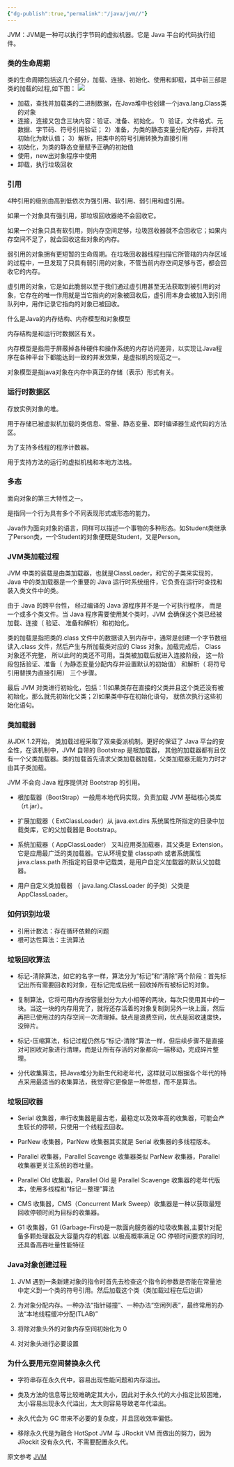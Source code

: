 ```yaml
---
{"dg-publish":true,"permalink":"/java/jvm//"}
---
```




JVM：JVM是一种可以执行字节码的虚拟机器。它是 Java 平台的代码执行组件。

### 类的生命周期
类的生命周期包括这几个部分，加载、连接、初始化、使用和卸载，其中前三部是类的加载的过程,如下图：
![](https://pic.imgdb.cn/item/65d42ddf9f345e8d035077a4.png)

- 加载，查找并加载类的二进制数据，在Java堆中也创建一个java.lang.Class类的对象
- 连接，连接又包含三块内容：验证、准备、初始化。 1）验证，文件格式、元数据、字节码、符号引用验证； 2）准备，为类的静态变量分配内存，并将其初始化为默认值； 3）解析，把类中的符号引用转换为直接引用
- 初始化，为类的静态变量赋予正确的初始值
- 使用，new出对象程序中使用
- 卸载，执行垃圾回收

### 引用
4种引用的级别由高到低依次为强引用、软引用、弱引用和虚引用。

如果一个对象具有强引用，那垃圾回收器绝不会回收它。

如果一个对象只具有软引用，则内存空间足够，垃圾回收器就不会回收它；如果内存空间不足了，就会回收这些对象的内存。

弱引用的对象拥有更短暂的生命周期。在垃圾回收器线程扫描它所管辖的内存区域的过程中，一旦发现了只具有弱引用的对象，不管当前内存空间足够与否，都会回收它的内存。

虚引用的对象，它是如此脆弱以至于我们通过虚引用甚至无法获取到被引用的对象，它存在的唯一作用就是当它指向的对象被回收后，虚引用本身会被加入到引用队列中，用作记录它指向的对象已被回收。

什么是Java的内存结构、内存模型和对象模型

内存结构是和运行时数据区有关。

内存模型是指用于屏蔽掉各种硬件和操作系统的内存访问差异，以实现让Java程序在各种平台下都能达到一致的并发效果，是虚拟机的规范之一。

对象模型是指java对象在内存中真正的存储（表示）形式有关。

### 运行时数据区

存放实例对象的堆。

用于存储已被虚拟机加载的类信息、常量、静态变量、即时编译器生成代码的方法区。

为了支持多线程的程序计数器。

用于支持方法的运行的虚拟机栈和本地方法栈。

### 多态
面向对象的第三大特性之一。

是指同一个行为具有多个不同表现形式或形态的能力。

Java作为面向对象的语言，同样可以描述一个事物的多种形态。如Student类继承了Person类，一个Student的对象便既是Student，又是Person。

### JVM类加载过程

JVM 中类的装载是由类加载器，也就是ClassLoader，和它的子类来实现的，Java 中的类加载器是一个重要的 Java 运行时系统组件，它负责在运行时查找和装入类文件中的类。

由于 Java 的跨平台性， 经过编译的 Java 源程序并不是一个可执行程序， 而是一个或多个类文件。当 Java 程序需要使用某个类时，JVM 会确保这个类已经被加载、连接（ 验证、 准备和解析）和初始化。

类的加载是指把类的.class 文件中的数据读入到内存中，通常是创建一个字节数组读入.class 文件，然后产生与所加载类对应的 Class 对象。加载完成后， Class 对象还不完整， 所以此时的类还不可用。当类被加载后就进入连接阶段， 这一阶段包括验证、准备（ 为静态变量分配内存并设置默认的初始值） 和解析（ 将符号引用替换为直接引用） 三个步骤。

最后 JVM 对类进行初始化，包括：1)如果类存在直接的父类并且这个类还没有被初始化，那么就先初始化父类；2)如果类中存在初始化语句， 就依次执行这些初始化语句。

### 类加载器

从JDK 1.2开始， 类加载过程采取了双亲委派机制。更好的保证了 Java 平台的安全性，在该机制中，JVM 自带的 Bootstrap 是根加载器， 其他的加载器都有且仅有一个父类加载器。类的加载首先请求父类加载器加载，父类加载器无能为力时才由其子类加载。

JVM 不会向 Java 程序提供对 Bootstrap 的引用。

- 根加载器（BootStrap）一般用本地代码实现，负责加载 JVM 基础核心类库（rt.jar）。
    
- 扩展加载器（ ExtClassLoader）从 java.ext.dirs 系统属性所指定的目录中加载类库，它的父加载器是 Bootstrap。
    
- 系统加载器（ AppClassLoader） 又叫应用类加载器，其父类是 Extension。它是应用最广泛的类加载器。它从环境变量 classpath 或者系统属性 java.class.path 所指定的目录中记载类，是用户自定义加载器的默认父加载器。
    
- 用户自定义类加载器 （ java.lang.ClassLoader 的子类）父类是AppClassLoader。

### 如何识别垃圾

- 引用计数法：存在循环依赖的问题
- 根可达性算法：主流算法

### 垃圾回收算法

- 标记-清除算法，如它的名字一样，算法分为“标记”和“清除”两个阶段：首先标记出所有需要回收的对象，在标记完成后统一回收掉所有被标记的对象。
    
- 复制算法，它将可用内存按容量划分为大小相等的两块，每次只使用其中的一块。当这一块的内存用完了，就将还存活着的对象复制到另外一块上面，然后再把已使用过的内存空间一次清理掉。缺点是浪费空间，优点是回收速度快，没碎片。
    
- 标记-压缩算法，标记过程仍然与“标记-清除”算法一样，但后续步骤不是直接对可回收对象进行清理，而是让所有存活的对象都向一端移动，完成碎片整理。
    
- 分代收集算法，把Java堆分为新生代和老年代，这样就可以根据各个年代的特点采用最适当的收集算法，我觉得它更像是一种思想，而不是算法。

### 垃圾回收器

- Serial 收集器，串行收集器是最古老，最稳定以及效率高的收集器，可能会产生较长的停顿，只使用一个线程去回收。
    
- ParNew 收集器，ParNew 收集器其实就是 Serial 收集器的多线程版本。
    
- Parallel 收集器，Parallel Scavenge 收集器类似 ParNew 收集器，Parallel 收集器更关注系统的吞吐量。
    
- Parallel Old 收集器，Parallel Old 是 Parallel Scavenge 收集器的老年代版本，使用多线程和“标记－整理”算法
    
- CMS 收集器，CMS（Concurrent Mark Sweep）收集器是一种以获取最短回收停顿时间为目标的收集器。
    
- G1 收集器，G1 (Garbage-First)是一款面向服务器的垃圾收集器,主要针对配备多颗处理器及大容量内存的机器. 以极高概率满足 GC 停顿时间要求的同时,还具备高吞吐量性能特征

### Java对象创建过程

1. JVM 遇到一条新建对象的指令时首先去检查这个指令的参数是否能在常量池中定义到一个类的符号引用。然后加载这个类（类加载过程在后边讲）
    
2. 为对象分配内存。一种办法“指针碰撞”、一种办法“空闲列表”，最终常用的办法“本地线程缓冲分配(TLAB)”
    
3. 将除对象头外的对象内存空间初始化为 0
    
4. 对对象头进行必要设置

### 为什么要用元空间替换永久代

-   字符串存在永久代中，容易出现性能问题和内存溢出。
    
- 类及方法的信息等比较难确定其大小，因此对于永久代的大小指定比较困难，太小容易出现永久代溢出，太大则容易导致老年代溢出。
    
- 永久代会为 GC 带来不必要的复杂度，并且回收效率偏低。
    
- 移除永久代是为融合 HotSpot JVM 与 JRockit VM 而做出的努力，因为 JRockit 没有永久代，不需要配置永久代。



原文参考
[JVM](https://mp.weixin.qq.com/s/FEPtidbx7WKz6LbhoerRcA)